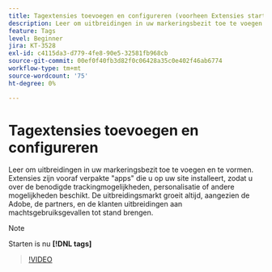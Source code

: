 ```yaml
---
title: Tagextensies toevoegen en configureren (voorheen Extensies starten)
description: Leer om uitbreidingen in uw markeringsbezit toe te voegen en te vormen.
feature: Tags
level: Beginner
jira: KT-3528
exl-id: c4115da3-d779-4fe8-90e5-32581fb968cb
source-git-commit: 00ef0f40fb3d82f0c06428a35c0e402f46ab6774
workflow-type: tm+mt
source-wordcount: '75'
ht-degree: 0%

---
```


# Tagextensies toevoegen en configureren

Leer om uitbreidingen in uw markeringsbezit toe te voegen en te vormen. Extensies zijn vooraf verpakte &quot;apps&quot; die u op uw site installeert, zodat u over de benodigde trackingmogelijkheden, personalisatie of andere mogelijkheden beschikt. De uitbreidingsmarkt groeit altijd, aangezien de Adobe, de partners, en de klanten uitbreidingen aan machtsgebruiksgevallen tot stand brengen.

>[!NOTE]
>
> Starten is nu **[!DNL tags]**

>[!VIDEO](https://video.tv.adobe.com/v/28732/?learn=on)
